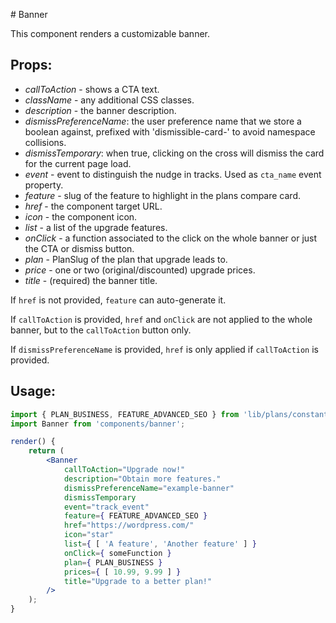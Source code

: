 # Banner

This component renders a customizable banner.

## Props:

- *callToAction* - shows a CTA text.
- *className* - any additional CSS classes.
- *description* - the banner description.
- *dismissPreferenceName*: the user preference name that we store a boolean against, prefixed with 'dismissible-card-' to avoid namespace collisions.
- *dismissTemporary*: when true, clicking on the cross will dismiss the card for the current page load.
- *event* - event to distinguish the nudge in tracks. Used as `cta_name` event property.
- *feature* - slug of the feature to highlight in the plans compare card.
- *href* - the component target URL.
- *icon* - the component icon.
- *list* - a list of the upgrade features.
- *onClick* - a function associated to the click on the whole banner or just the CTA or dismiss button.
- *plan* - PlanSlug of the plan that upgrade leads to.
- *price* - one or two (original/discounted) upgrade prices.
- *title* - (required) the banner title.

If `href` is not provided, `feature` can auto-generate it.

If `callToAction` is provided, `href` and `onClick` are not applied to the whole banner, but to the `callToAction` button only.

If `dismissPreferenceName` is provided, `href` is only applied if `callToAction` is provided.

## Usage:

```jsx
import { PLAN_BUSINESS, FEATURE_ADVANCED_SEO } from 'lib/plans/constants';
import Banner from 'components/banner';

render() {
	return (
		<Banner
			callToAction="Upgrade now!"
			description="Obtain more features."
			dismissPreferenceName="example-banner"
			dismissTemporary
			event="track_event"
			feature={ FEATURE_ADVANCED_SEO }
			href="https://wordpress.com/"
			icon="star"
			list={ [ 'A feature', 'Another feature' ] }
			onClick={ someFunction }
			plan={ PLAN_BUSINESS }
			prices={ [ 10.99, 9.99 ] }
			title="Upgrade to a better plan!"
		/>
	);
}
```
